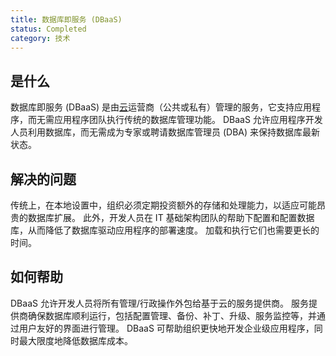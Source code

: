 ```yaml
---
title: 数据库即服务 (DBaaS)
status: Completed
category: 技术
---
```


## 是什么

数据库即服务 (DBaaS) 是由[云](/zh-cn/cloud_computing/)运营商（公共或私有）管理的服务，它支持应用程序，而无需应用程序团队执行传统的数据库管理功能。
DBaaS 允许应用程序开发人员利用数据库，而无需成为专家或聘请数据库管理员 (DBA) 来保持数据库最新状态。

## 解决的问题

传统上，在本地设置中，组织必须定期投资额外的存储和处理能力，以适应可能昂贵的数据库扩展。
此外，开发人员在 IT 基础架构团队的帮助下配置和配置数据库，从而降低了数据库驱动应用程序的部署速度。
加载和执行它们也需要更长的时间。

## 如何帮助

DBaaS 允许开发人员将所有管理/行政操作外包给基于云的服务提供商。
服务提供商确保数据库顺利运行，包括配置管理、备份、补丁、升级、服务监控等，并通过用户友好的界面进行管理。
DBaaS 可帮助组织更快地开发企业级应用程序，同时最大限度地降低数据库成本。
